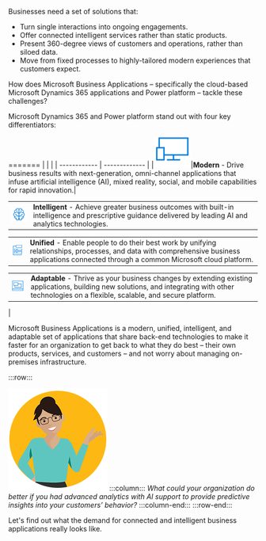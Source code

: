 Businesses need a set of solutions that:

- Turn single interactions into ongoing engagements.
- Offer connected intelligent services rather than static products.
- Present 360-degree views of customers and operations, rather than siloed data.
- Move from fixed processes to highly-tailored modern experiences that customers expect.

How does Microsoft Business Applications – specifically the cloud-based Microsoft Dynamics 365 applications and Power platform – tackle these challenges?

Microsoft Dynamics 365 and Power platform stand out with four key differentiators:

=======
| |  |
| ------------ | ------------- |
|![Decorative](../media/ba-gm01b-ba-intro-icons_modern.png)|**Modern** - Drive business results with next-generation, omni-channel applications that infuse artificial intelligence (AI), mixed reality, social, and mobile capabilities for rapid innovation.|

| |  |
| ------------ | ------------- |
|![Decorative](../media/ba-gm01b-ba-intro-icons_intelligent.png)|**Intelligent** - Achieve greater business outcomes with built-in intelligence and prescriptive guidance delivered by leading AI and analytics technologies.|

| |  |
| ------------ | ------------- |
|![Decorative](../media/ba-gm01b-ba-intro-icons_unified.png)|**Unified** - Enable people to do their best work by unifying relationships, processes, and data with comprehensive business applications connected through a common Microsoft cloud platform.|

| |  |
| ------------ | ------------- |
|![Decorative](../media/ba-gm01b-ba0-intro-icons_adaptable.png)|**Adaptable** - Thrive as your business changes by extending existing applications, building new solutions, and integrating with other technologies on a flexible, scalable, and secure platform.
|

Microsoft Business Applications is a modern, unified, intelligent, and adaptable set of applications that share back-end technologies to make it faster for an organization to get back to what they do best – their own products, services, and customers – and not worry about managing on-premises infrastructure.

:::row:::

![Icon of learner guide, Elena](../media/elena.png)
  :::column:::
*What could your organization do better if you had advanced analytics with AI support to provide predictive insights into your customers’ behavior?*
:::column-end:::
:::row-end:::

Let's find out what the demand for connected and intelligent business applications really looks like.